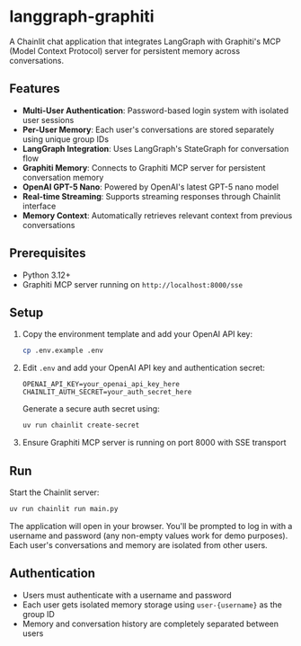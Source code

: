 # langgraph-graphiti

A Chainlit chat application that integrates LangGraph with Graphiti's MCP (Model Context Protocol) server for persistent memory across conversations.

## Features

- **Multi-User Authentication**: Password-based login system with isolated user sessions
- **Per-User Memory**: Each user's conversations are stored separately using unique group IDs
- **LangGraph Integration**: Uses LangGraph's StateGraph for conversation flow
- **Graphiti Memory**: Connects to Graphiti MCP server for persistent conversation memory
- **OpenAI GPT-5 Nano**: Powered by OpenAI's latest GPT-5 nano model
- **Real-time Streaming**: Supports streaming responses through Chainlit interface
- **Memory Context**: Automatically retrieves relevant context from previous conversations

## Prerequisites

- Python 3.12+
- Graphiti MCP server running on `http://localhost:8000/sse`

## Setup

1. Copy the environment template and add your OpenAI API key:
   ```bash
   cp .env.example .env
   ```
   
2. Edit `.env` and add your OpenAI API key and authentication secret:
   ```
   OPENAI_API_KEY=your_openai_api_key_here
   CHAINLIT_AUTH_SECRET=your_auth_secret_here
   ```
   
   Generate a secure auth secret using:
   ```bash
   uv run chainlit create-secret
   ```

3. Ensure Graphiti MCP server is running on port 8000 with SSE transport

## Run

Start the Chainlit server:
```bash
uv run chainlit run main.py
```

The application will open in your browser. You'll be prompted to log in with a username and password (any non-empty values work for demo purposes). Each user's conversations and memory are isolated from other users.

## Authentication

- Users must authenticate with a username and password
- Each user gets isolated memory storage using `user-{username}` as the group ID
- Memory and conversation history are completely separated between users
